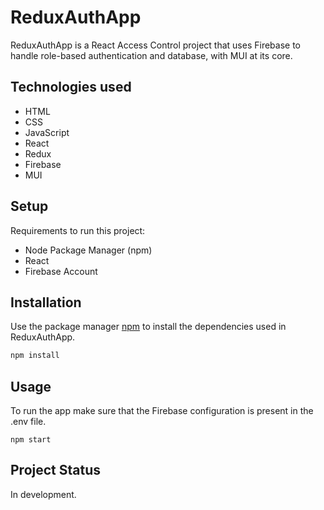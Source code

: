 
# ReduxAuthApp

ReduxAuthApp is a React Access Control project that uses Firebase to handle role-based authentication and database, with MUI at its core.

## Technologies used

* HTML
* CSS
* JavaScript
* React
* Redux
* Firebase
* MUI

## Setup

Requirements to run this project:

* Node Package Manager (npm)
* React
* Firebase Account

## Installation

Use the package manager [npm](https://www.npmjs.com/) to install the dependencies used in ReduxAuthApp.

```js
npm install
```

## Usage

To run the app make sure that the Firebase configuration is present in the .env file.

```shell
npm start
```

## Project Status

In development.
